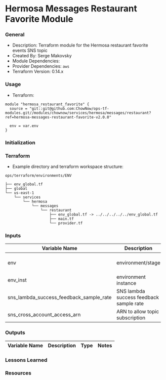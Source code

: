 # Hermosa Messages Restaurant Favorite Module

### General

* Description: Terraform module for the Hermosa restaurant favorite events SNS topic
* Created By: Serge Makovsky
* Module Dependencies:
* Provider Dependencies: `aws`
* Terraform Version: 0.14.x


### Usage

* Terraform:

```hcl
module "hermosa_restaurant_favorite" {
  source = "git::git@github.com:ChowNow/ops-tf-modules.git//modules/chownow/services/hermosa/messages/restaurant?ref=hermosa-messages-restaurant-favorite-v2.0.0"

  env = var.env
}
```


### Initialization


### Terraform

* Example directory and terraform workspace structure:

`ops/terraform/environments/ENV`
```
├── env_global.tf
├── global
└── us-east-1
    └── services
        └── hermosa
            └── messages
                └── restaurant
                    ├── env_global.tf -> ../../../../../env_global.tf
                    ├── main.tf
                    └── provider.tf
```

### Inputs

| Variable Name                           | Description                                | Options                       | Type    | Required? | Notes |
| --------------------------------------- | ------------------------------------------ | ----------------------------- | ------- | --------- | ----- |
| env                                     | environment/stage                          | dev, qa, stg, uat, prod       | String  | Yes       | N/A   |
| env_inst                                | environment instance                       | 00, 01, 02, 03                | String  | No        | N/A   |
| sns_lambda_success_feedback_sample_rate | SNS lambda success feedback sample rate    | (default: 100)                | Int     | No        | N/A   |
| sns_cross_account_access_arn            | ARN to allow topic subscription            |                               | String  | No        | N/A   |


### Outputs

| Variable Name | Description | Type | Notes |
| ------------- | ----------- | ---- | ----- |


### Lessons Learned


### Resources
